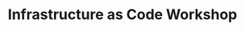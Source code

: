 ---
title: Infrastructure as Code Workshop
ExternalLink: https://cdn2.hubspot.net/hubfs/732832/One-pagers/CloudOps_InfrastructureAsCode_workshop.pdf
resources:
- name: "thumbnail"
  src: "infra-as-code.png"
---